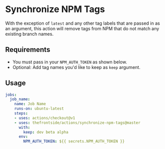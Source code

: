 # Synchronize NPM Tags
With the exception of `latest` and any other tag labels that are passed in as an argument, this action will remove tags from NPM that do not match any existing branch names.

## Requirements
- You must pass in your `NPM_AUTH_TOKEN` as shown below.
- Optional: Add tag names you'd like to keep as `keep` argument.

## Usage
```yaml
jobs:
  job_name:
    name: Job Name
    runs-on: ubuntu-latest
    steps:
    - uses: actions/checkout@v1
    - uses: thefrontside/actions/synchronize-npm-tags@master
      with:
        keep: dev beta alpha
      env:
        NPM_AUTH_TOKEN: ${{ secrets.NPM_AUTH_TOKEN }}
```